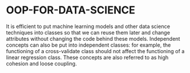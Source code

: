 # OOP-FOR-DATA-SCIENCE

It is efficient to put machine learning models and other data science techniques into classes so that we can reuse them later and change attributes without changing the code behind these models. Independent concepts can also be put into independent classes: for example, the functioning of a cross-validate class should not affect the functioning of a linear regression class. These concepts are also referred to as high cohesion and loose coupling.
